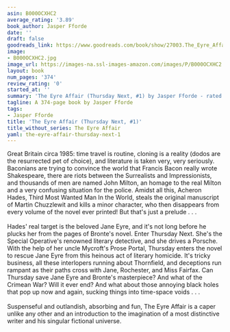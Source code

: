 ```yaml
---
asin: B000OCXHC2
average_rating: '3.89'
book_author: Jasper Fforde
date: ''
draft: false
goodreads_link: https://www.goodreads.com/book/show/27003.The_Eyre_Affair
image:
- B000OCXHC2.jpg
image_url: https://images-na.ssl-images-amazon.com/images/P/B000OCXHC2.01._SCLZZZZZZZ.jpg
layout: book
num_pages: '374'
review_rating: '0'
started_at: ''
summary: 'The Eyre Affair (Thursday Next, #1) by Jasper Fforde - rated 3.89/5 on Goodreads'
tagline: A 374-page book by Jasper Fforde
tags:
- Jasper Fforde
title: 'The Eyre Affair (Thursday Next, #1)'
title_without_series: The Eyre Affair
yaml: the-eyre-affair-thursday-next-1
---
```


Great Britain circa 1985: time travel is routine, cloning is a reality (dodos are the resurrected pet of choice), and literature is taken very, very seriously. Baconians are trying to convince the world that Francis Bacon really wrote Shakespeare, there are riots between the Surrealists and Impressionists, and thousands of men are named John Milton, an homage to the real Milton and a very confusing situation for the police. Amidst all this, Acheron Hades, Third Most Wanted Man In the World, steals the original manuscript of Martin Chuzzlewit and kills a minor character, who then disappears from every volume of the novel ever printed! But that's just a prelude . . .<br /><br />Hades' real target is the beloved Jane Eyre, and it's not long before he plucks her from the pages of Bronte's novel. Enter Thursday Next. She's the Special Operative's renowned literary detective, and she drives a Porsche. With the help of her uncle Mycroft's Prose Portal, Thursday enters the novel to rescue Jane Eyre from this heinous act of literary homicide. It's tricky business, all these interlopers running about Thornfield, and deceptions run rampant as their paths cross with Jane, Rochester, and Miss Fairfax. Can Thursday save Jane Eyre and Bronte's masterpiece? And what of the Crimean War? Will it ever end? And what about those annoying black holes that pop up now and again, sucking things into time-space voids . . .<br /><br />Suspenseful and outlandish, absorbing and fun, The Eyre Affair is a caper unlike any other and an introduction to the imagination of a most distinctive writer and his singular fictional universe.